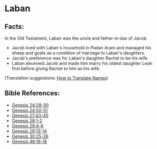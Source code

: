 # Laban #

## Facts: ##

In the Old Testament, Laban was the uncle and father-in-law of Jacob. 

* Jacob lived with Laban's household in Padan Aram and managed his sheep and goats as a condition of marriage to Laban's daughters.
* Jacob's preference was for Laban's daughter Rachel to be his wife.
* Laban deceived Jacob and made him marry his oldest daughter Leah first before giving Rachel to him as his wife.

(Translation suggestions: [How to Translate Names](en/ta-vol1/translate/man/translate-names))



## Bible References: ##

* [Genesis 24:28-30](en/tn/gen/help/24/28)
* [Genesis 24:50-51](en/tn/gen/help/24/50)
* [Genesis 27:43-45](en/tn/gen/help/27/43)
* [Genesis 28:1-2](en/tn/gen/help/28/01)
* [Genesis 29:4-6](en/tn/gen/help/29/04)
* [Genesis 29:13-14](en/tn/gen/help/29/13)
* [Genesis 30:25-26](en/tn/gen/help/30/25)
* [Genesis 46:16-18](en/tn/gen/help/46/16)